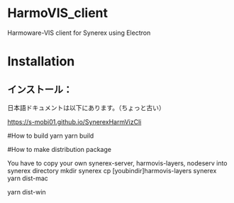 # HarmoVIS_client
Harmoware-VIS client for Synerex using Electron

# Installation



## インストール：
日本語ドキュメントは以下にあります。（ちょっと古い）

https://s-mobi01.github.io/SynerexHarmVizCli


#How to build
  yarn
  yarn build


#How to make distribution package

You have to copy your own synerex-server, harmovis-layers, nodeserv into synerex directory
  mkdir synerex
  cp [youbindir]harmovis-layers synerex
  yarn dist-mac

  yarn dist-win


